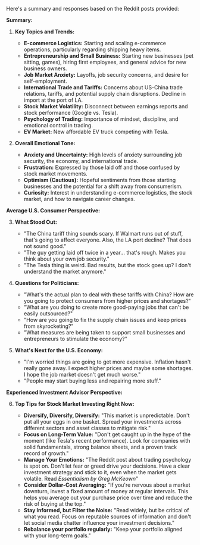 Here's a summary and responses based on the Reddit posts provided:

**Summary:**

1.  **Key Topics and Trends:**

    *   **E-commerce Logistics:** Starting and scaling e-commerce operations, particularly regarding shipping heavy items.
    *   **Entrepreneurship and Small Business:** Starting new businesses (pet sitting, games), hiring first employees, and general advice for new business owners.
    *   **Job Market Anxiety:** Layoffs, job security concerns, and desire for self-employment.
    *   **International Trade and Tariffs:** Concerns about US-China trade relations, tariffs, and potential supply chain disruptions. Decline in import at the port of LA.
    *   **Stock Market Volatility:** Disconnect between earnings reports and stock performance (Google vs. Tesla).
    *   **Psychology of Trading:** Importance of mindset, discipline, and emotional control in trading.
    *   **EV Market:** New affordable EV truck competing with Tesla.

2.  **Overall Emotional Tone:**

    *   **Anxiety and Uncertainty:** High levels of anxiety surrounding job security, the economy, and international trade.
    *   **Frustration:** Expressed by those laid off and those confused by stock market movements.
    *   **Optimism (Cautious):** Hopeful sentiments from those starting businesses and the potential for a shift away from consumerism.
    *   **Curiosity:** Interest in understanding e-commerce logistics, the stock market, and how to navigate career changes.

**Average U.S. Consumer Perspective:**

3.  **What Stood Out:**

    *   "The China tariff thing sounds scary. If Walmart runs out of stuff, that's going to affect everyone. Also, the LA port decline? That does not sound good."
    *   "The guy getting laid off twice in a year… that's rough. Makes you think about your own job security."
    *   "The Tesla thing is weird. Bad results, but the stock goes up? I don't understand the market anymore."

4.  **Questions for Politicians:**

    *   "What's the actual plan to deal with these tariffs with China? How are you going to protect consumers from higher prices and shortages?"
    *   "What are you doing to create more good-paying jobs that can't be easily outsourced?"
    *   "How are you going to fix the supply chain issues and keep prices from skyrocketing?"
    *    "What measures are being taken to support small businesses and entrepreneurs to stimulate the economy?"

5.  **What's Next for the U.S. Economy:**

    *   "I'm worried things are going to get more expensive. Inflation hasn't really gone away. I expect higher prices and maybe some shortages. I hope the job market doesn't get much worse."
    *   "People may start buying less and repairing more stuff."

**Experienced Investment Advisor Perspective:**

6.  **Top Tips for Stock Market Investing Right Now:**

    *   **Diversify, Diversify, Diversify:** "This market is unpredictable. Don't put all your eggs in one basket. Spread your investments across different sectors and asset classes to mitigate risk."
    *   **Focus on Long-Term Value:** "Don't get caught up in the hype of the moment (like Tesla's recent performance). Look for companies with solid fundamentals, strong balance sheets, and a proven track record of growth."
    *   **Manage Your Emotions:** "The Reddit post about trading psychology is spot on. Don't let fear or greed drive your decisions. Have a clear investment strategy and stick to it, even when the market gets volatile. Read *Essentialism by Greg McKeown*"
    *   **Consider Dollar-Cost Averaging:** "If you're nervous about a market downturn, invest a fixed amount of money at regular intervals. This helps you average out your purchase price over time and reduce the risk of buying at the top."
    *   **Stay Informed, but Filter the Noise:** "Read widely, but be critical of what you read. Focus on reputable sources of information and don't let social media chatter influence your investment decisions."
    *   **Rebalance your portfolio regularly:** "Keep your portfolio aligned with your long-term goals."
